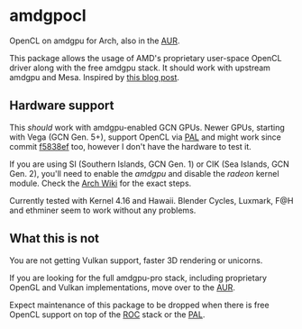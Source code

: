 # amdgpocl
OpenCL on amdgpu for Arch, also in the [AUR].

This package allows the usage of AMD's proprietary user-space OpenCL driver along with the free amdgpu stack. It should work with upstream amdgpu and Mesa. Inspired by [this blog post][gog].

## Hardware support

This *should* work with amdgpu-enabled GCN GPUs. Newer GPUs, starting with Vega (GCN Gen. 5+), support OpenCL via [PAL] and might work since commit [f5838ef] too, however I don't have the hardware to test it.

If you are using SI (Southern Islands, GCN Gen. 1) or CIK (Sea Islands, GCN Gen. 2), you'll need to enable the *amdgpu* and disable the *radeon* kernel module. Check the [Arch Wiki] for the exact steps.

Currently tested with Kernel 4.16 and Hawaii. Blender Cycles, Luxmark, F@H and ethminer seem to work without any problems.

## What this is not

You are not getting Vulkan support, faster 3D rendering or unicorns.

If you are looking for the full amdgpu-pro stack, including proprietary OpenGL and Vulkan implementations, move over to the [AUR][AUR-AMDGPU].

Expect maintenance of this package to be dropped when there is free OpenCL support on top of the [ROC] stack or the [PAL].

[AUR]: https://aur.archlinux.org/packages/opencl-amd/
[AUR-AMDGPU]: https://aur.archlinux.org/packages/?K=amdgpu
[Arch Wiki]: https://wiki.archlinux.org/index.php/AMDGPU#Enable_Southern_Islands_.28SI.29_and_Sea_Islands_.28CIK.29_support
[gog]: https://web.archive.org/web/20160609211126/http://www.gearsongallium.com/?p=2960
[ROC]: https://rocm.github.io/
[PAL]: https://github.com/GPUOpen-Drivers/pal
[f5838ef]: https://github.com/grmat/opencl-amd/commit/f5838ef8d0ab51b063b668c303c34095f9d10938
